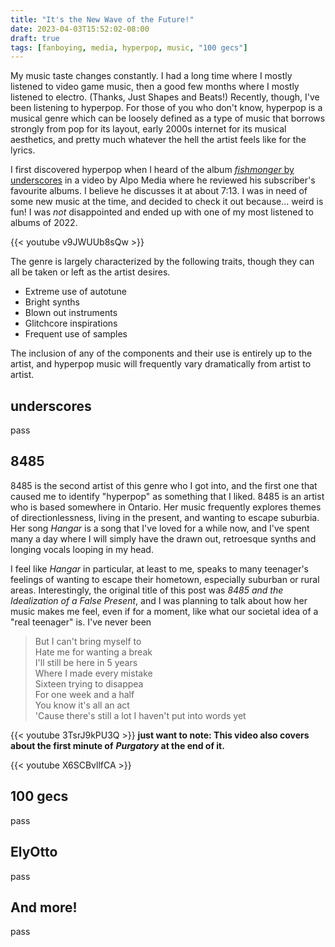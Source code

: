 ```yaml
---
title: "It's the New Wave of the Future!"
date: 2023-04-03T15:52:02-08:00
draft: true
tags: [fanboying, media, hyperpop, music, "100 gecs"]
---
```


My music taste changes constantly. I had a long time where I mostly listened to
video game music, then a good few months where I mostly listened to electro.
(Thanks, Just Shapes and Beats!) Recently, though, I've been listening to 
hyperpop. For those of you who don't know, hyperpop is a musical genre which
can be loosely defined as a type of music that borrows strongly from pop for 
its layout, early 2000s internet for its musical aesthetics, and pretty much
whatever the hell the artist feels like for the lyrics.

I first discovered hyperpop when I heard of the album
[*fishmonger* by underscores](#underscores) in a video by Alpo Media where he 
reviewed his subscriber's favourite albums. I believe he discusses it at about 
7:13. I was in need of some new music at the time, and decided to check it out 
because... weird is fun! I was *not* disappointed and ended up with one of my 
most listened to albums of 2022.

{{< youtube v9JWUUb8sQw >}}

The genre is largely characterized by the following traits, though they can 
all be taken or left as the artist desires.
- Extreme use of autotune
- Bright synths
- Blown out instruments
- Glitchcore inspirations
- Frequent use of samples

The inclusion of any of the components and their use is entirely up to the 
artist, and hyperpop music will frequently vary dramatically from artist to 
artist. 

## underscores

pass

## 8485

8485 is the second artist of this genre who I got into, and the first one that
caused me to identify "hyperpop" as something that I liked. 8485 is an artist
who is based somewhere in Ontario. Her music frequently explores themes of
directionlessness, living in the present, and wanting to escape suburbia. Her 
song *Hangar* is a song that I've loved for a while now, and I've spent many a 
day where I will simply have the drawn out, retroesque synths and longing
vocals looping in my head.

I feel like *Hangar* in particular, at least to me, speaks to many teenager's 
feelings of wanting to escape their hometown, especially suburban or rural
areas. Interestingly, the original title of this post was
*8485 and the Idealization of a False Present*, and I was planning to talk
about how her music makes me feel, even if for a moment, like what our societal
idea of a "real teenager" is. I've never been

> But I can't bring myself to\
> Hate me for wanting a break\
> I'll still be here in 5 years\
> Where I made every mistake\
> Sixteen trying to disappea\
> For one week and a half\
> You know it's all an act\
> 'Cause there's still a lot I haven't put into words yet

{{< youtube 3TsrJ9kPU3Q >}}
**just want to note: This video also covers about the first minute of**
***Purgatory* at the end of it.**

{{< youtube X6SCBvllfCA >}}

## 100 gecs

pass

## ElyOtto

pass

## And more!

pass

